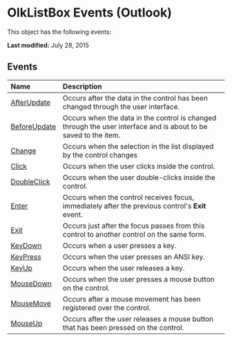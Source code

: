 
# OlkListBox Events (Outlook)
This object has the following events:

 **Last modified:** July 28, 2015


## Events



|**Name**|**Description**|
|:-----|:-----|
| [AfterUpdate](140c3cfd-ddad-a6cd-17bb-c8f5297c181e.md)|Occurs after the data in the control has been changed through the user interface.|
| [BeforeUpdate](23208dfa-f989-734a-6f3a-d67287d6673f.md)|Occurs when the data in the control is changed through the user interface and is about to be saved to the item. |
| [Change](adef4efd-211d-14e9-9dfe-0ac7239f515f.md)|Occurs when the selection in the list displayed by the control changes|
| [Click](69867870-0e4c-c0d4-57ad-28661cce95df.md)|Occurs when the user clicks inside the control.|
| [DoubleClick](70e59d92-ee83-25df-0edc-6dbb6c30297c.md)|Occurs when the user double-clicks inside the control.|
| [Enter](f82bffed-5208-16c0-5a9e-e29a46afde25.md)|Occurs when the control receives focus, immediately after the previous control's  **Exit** event.|
| [Exit](729d454a-4f52-c0c2-4125-7cbf8ea2d660.md)|Occurs just after the focus passes from this control to another control on the same form.|
| [KeyDown](9b91fbfd-df9f-125e-cda5-34d2a69624bd.md)|Occurs when a user presses a key.|
| [KeyPress](66035bcb-3d74-6d9f-88f4-e5710e4b3294.md)|Occurs when the user presses an ANSI key.|
| [KeyUp](78a6ce9e-ee5c-977c-44fe-6438d34e845d.md)|Occurs when the user releases a key.|
| [MouseDown](d2ff81b0-6875-0b2a-46c1-4fd6ff2bb42c.md)|Occurs when the user presses a mouse button on the control.|
| [MouseMove](b90b8fd3-13d6-a8f2-5187-608588edb1b3.md)|Occurs after a mouse movement has been registered over the control.|
| [MouseUp](fe780997-6e80-2ea3-8510-125cc58edd6b.md)|Occurs after the user releases a mouse button that has been pressed on the control.|
